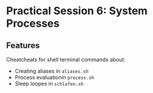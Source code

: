 # Practical Session 6: System Processes

## Features

Cheatcheats for shell terminal commands about:

- Creating aliases in `aliases.sh`
- Process evaluationin `process.sh`
- Sleep loopes in `schlafen.sh`
